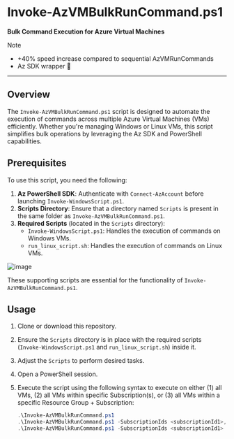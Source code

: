 # Invoke-AzVMBulkRunCommand.ps1  
**Bulk Command Execution for Azure Virtual Machines**
> [!NOTE] 
> - +40% speed increase compared to sequential AzVMRunCommands
> - Az SDK wrapper 🌯

---

## Overview  
The `Invoke-AzVMBulkRunCommand.ps1` script is designed to automate the execution of commands across multiple Azure Virtual Machines (VMs) efficiently. Whether you're managing Windows or Linux VMs, this script simplifies bulk operations by leveraging the Az SDK and PowerShell capabilities.  

## Prerequisites  
To use this script, you need the following:  

1. **Az PowerShell SDK**: Authenticate with `Connect-AzAccount` before launching `Invoke-WindowsScript.ps1`.
2. **Scripts Directory**: Ensure that a directory named `Scripts` is present in the same folder as `Invoke-AzVMBulkRunCommand.ps1`.  
3. **Required Scripts** (located in the `Scripts` directory):  
   - `Invoke-WindowsScript.ps1`: Handles the execution of commands on Windows VMs.  
   - `run_linux_script.sh`: Handles the execution of commands on Linux VMs.
  
![image](https://github.com/user-attachments/assets/0e0916c7-aff5-4f6a-a0f8-8ff0c391c3db)


These supporting scripts are essential for the functionality of `Invoke-AzVMBulkRunCommand.ps1`.  

## Usage  
1. Clone or download this repository.  
2. Ensure the `Scripts` directory is in place with the required scripts (`Invoke-WindowsScript.ps1` and `run_linux_script.sh`) inside it.  
3. Adjust the `Scripts` to perform desired tasks.
4. Open a PowerShell session.  
5. Execute the script using the following syntax to execute on either (1) all VMs, (2) all VMs within specific Subscription(s), or (3) all VMs within a specific Resource Group + Subscription:  

   ```powershell
   .\Invoke-AzVMBulkRunCommand.ps1
   .\Invoke-AzVMBulkRunCommand.ps1 -SubscriptionIds <subscriptionId1>,<subscriptionId2>
   .\Invoke-AzVMBulkRunCommand.ps1 -SubscriptionIds <subscriptionId1> -ResourceGroup <resourceGroup>
   ```
